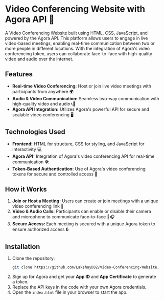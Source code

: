 # Video Conferencing Website with Agora API 🎥

A Video Conferencing Website built using HTML, CSS, JavaScript, and powered by the Agora API. This platform allows users to engage in live video-based meetings, enabling real-time communication between two or more people in different locations. With the integration of Agora's video conferencing token, users can collaborate face-to-face with high-quality video and audio over the internet.

## Features

- **Real-time Video Conferencing:** Host or join live video meetings with participants from anywhere 🌍
- **Audio & Video Communication:** Seamless two-way communication with high-quality video and audio 📞🎤
- **Agora API Integration:** Utilizes Agora's powerful API for secure and scalable video conferencing 🖥️

## Technologies Used

- **Frontend:** HTML for structure, CSS for styling, and JavaScript for interactivity 💻
- **Agora API:** Integration of Agora's video conferencing API for real-time communication 🛠️
- **Token-Based Authentication:** Use of Agora's video conferencing tokens for secure and controlled access 🔑

## How it Works

1. **Join or Host a Meeting:** Users can create or join meetings with a unique video conferencing link 🔗
2. **Video & Audio Calls:** Participants can enable or disable their camera and microphone to communicate face-to-face 🎥🎧
3. **Secure Access:** Each meeting is secured with a unique Agora token to ensure authorized access 🔒

## Installation

1. Clone the repository:
    ```bash
    git clone https://github.com/LakshayD02/Video-Conferencing-Website.git
    ```
2. Sign up for Agora and get your **App ID** and **App Certificate** to generate a token.
3. Replace the API keys in the code with your own Agora credentials.
4. Open the `index.html` file in your browser to start the app.
